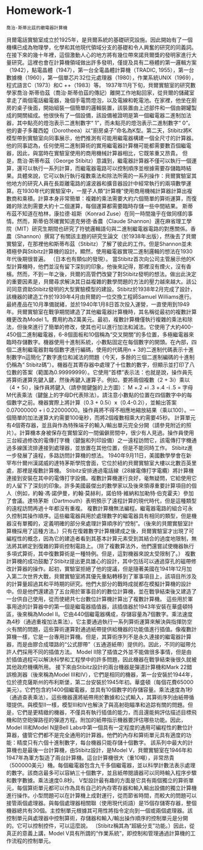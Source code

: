 # Homework-1
    喬治·斯蒂比茲的繼電器計算機
  貝爾電話實驗室成立於1925年，是貝爾系統的基礎研究設施。因此開始有了一個機構已成為物理學，化學和其他現代領域分支的基礎和令人興奮的研究的同義詞。在接下來的幾十年裡，這個激動人心的地方將有幾位帶來諾貝爾獎的發明家進行大量研究。這裡也會在計算機領域做出許多發明，僅提及具有二極體的第一邏輯方案（1942），點電晶體（1947），第一台全電晶體計算機（TRADIC, 1955），第一台數據機（1960），第一個單芯片32位元處理器（1980），作業系統UNIX（1969），程式語言C（1973）和C ++（1983）等。
  1937年11月下旬，貝爾實驗室的研究數學家喬治·斯蒂伯茲（喬治·斯蒂伯茲的傳記）離開工作地點回家，從貝爾的儲藏室拿走了兩個電話繼電器，幾個手電筒燈泡，以及電線和乾電池。在家裡，他坐在廚房的桌子後面，開始組裝一個簡單的邏輯裝置，該裝置由上述部件和一個由錫罐製成的開關組成。他很快有了一個設備，該設備被證明是第一個繼電器二進制加法器，其中點亮的燈泡表示二進制數字“ 1”，而未點亮的燈泡表示二進制數字“ 0”。他的妻子多蘿西婭（Dorotheea）以“廚房桌子”命名為K型。第二天，Stibitz將K模型帶到實驗室向同事展示，他們推測有可能用繼電器構建一個全尺寸的計算器。他的同事認為，任何使用二進制算術的實用繼電器計算機可能都需要數百個繼電器，因此，與當時在實驗室使用的商用機械計算器相比，它既笨重又昂貴。
  但是，喬治·斯蒂布茲（George Stibitz）意識到，繼電器計算器不僅可以執行一個運算，還可以執行一系列計算，而繼電器電路可以控制順序並根據需要存儲臨時結果。具體來說，它可以執行執行複數乘法和除法所需的一系列操作：貝爾實驗室其他地方的研究人員在長距離電路的濾波器和擴音器設計中經常執行的兩項數學運算。在1930年代的實驗室中，一屋子人類“計算機”使用商用機械計算器計算出複數商和乘積。計算本身非常簡單：複雜的乘法需要大約六個簡單的算術運算，而復雜的除法則需要大約十二個運算，每個運算都需要臨時存儲一些中間結果。
  斯蒂布茲不知道在柏林，康拉德·祖斯（Konrad Zuse）在同一時間幾乎在做同樣的事情。然而，斯蒂伯茨確實知道克勞德·香農（Claude Shannon）還在麻省理工學院（MIT）研究生期間也研究了符號邏輯語句與二進制繼電器電路的對應關係。香農（Shannon）撰寫了有關該主題的研究生論文（於1938年出版），然後去了貝爾實驗室，在那裡他和斯蒂布茲（Stibitz）了解了彼此的工作。但是Shannon並未積極參與Stibitz計算機的設計。顯然，使用繼電器實現二進制邏輯的想法在1930年代後期很普遍。 （日本也有類似的發現）。
  當Stibitz首次向公司主管展示他的K型計算機時，他們並沒有留下深刻的印象。他後來記得，那裡沒有煙火，沒有香檳。然而，不到一年之後，貝爾的高管們改變了對Stibitz發明的想法。做出此決定的重要因素是，貝爾尋求解決其日益複雜的數學問題的方法的壓力越來越大。該公司同意資助Stibitz發明的大型實驗模型的建設。Stibitz於1938年2月完成了設計，該機器的建造工作於1939年4月由貝爾的一位交換工程師Samuel Williams進行。最終產品在10月準備就緒，並於1940年1月8日首次投入運營，一直使用到1949年。貝爾實驗室在戰爭期間建造了其他繼電器計算機時，其名稱從最初的複數計算機更改為Model 1。費用約為2萬美元。最初，複數計算機僅執行複雜的乘法和除法，但後來進行了簡單的修改，使其也可以進行加法和減法。它使用了大約400-450個二進制繼電器，6-8個面板和10個稱為“交叉開關”的多位置，多極繼電器來臨時存儲數字。機器使用十進制系統，小數點固定在每個數字的開頭。在內部，四個二進制繼電器對每個數字進行編碼，使用的代碼用n + 3的二進制代碼表示十進制數字n這簡化了數字進位和減法的問題（今天，多餘的三個二進制編碼的十進制仍稱為“ Stibitz碼”）。機器在其寄存器中處理了十位數的數字，但顯示並打印了八位數的答案（範圍為0.99999999）。它使用“首標”表示法：也就是說，操作員先將算術運算先鍵入鍵，然後再鍵入運算子。例如，要將兩個複數（2 + 3i）乘以（4 + 5i），操作員將鍵入（請參閱鍵盤的上方圖）：
 M +.2 +i .3 +.4 -i .5 =
  字母M代表乘法（鍵盤上的字母D代表除法）。請注意小數點的位置在四個數字中的每個數字之前。機器實際上將計算（0.3 + 0.5i）x（0.4-0.2i），並輸出答案0.07000000 + i 0.22000000。操作員將不得不相應地縮放結果（乘以100）。一個簡單的加法運算大約需要100毫秒，而將2個複數相乘大約需要45秒。
  計算單元有4個寄存器，並且與作為特殊端子的輸入/輸出單元完全分開（請參見附近的照片）。計算機本身被保存在實驗室的一間偏僻房間中，很少有人見過。操作員使用三台經過修改的電傳打字機（鍵盤和列印設備）之一遠程訪問它，該電傳打字機通過多線匯流排連接到處理器，並放置在其他位置，但是不能同時工作。
  Stibitz進一步發展了遠程，多路訪問計算機的想法。 1940年9月11日，美國數學學會在新罕布什爾州漢諾威的達特茅斯學院會面，它位於紐約貝爾實驗室大樓以北數百英里處，那裡是複數計算機。 Stibitz安排通過電話線（28線電傳打字電纜）將計算機連接到安裝在其中的電傳打字設備。複數計算機運行良好，毫無疑問，它給使用它的人留下了深刻的印象。許多美國最傑出的數學家以及後來領導重要計算項目的個人（例如，約翰·馮·諾伊曼，約翰·莫赫利，諾伯特·維納和加勒特·伯克霍夫）參加了會議。達特茅斯（Dartmouth）表明預示了遠程計算的現代時代，但是這種類型的遠程訪問再過十年都沒有重複。
  複數計算機無法編程。繼電器電路的組合可永久控制其操作順序。這些繼電器與用於處理數字的繼電器具有相同的類型，但是機器沒有單獨的，定義明確的部分來處理計算順序的“控制”。（後來的貝爾實驗室計算機採用了這種方法。）只有在復雜數字計算機建成之後，貝爾實驗室才出現了可編程性的概念，因為它的建造者看到其基本計算元素受到其結合的過度地限制，無法將其綁定到復雜的算術控制電路上。（除了複數算法外，他們還嘗試使機器執行多項式算術，其中復數算術是一種特例。但是，這對機器來說太受限制了。）
  複數計算機的成功鼓勵了Stibitz提出更具雄心的設計，其中包括可以通過穿孔的磁帶修改計算器的操作。起初，實驗室拒絕了他的提議，但是隨著美國在1941年12月加入第二次世界大戰，貝爾實驗室將其優先重點轉移到了軍事項目上，該項目所涉及的計算量超過其和平時期的研究。他們大部分的戰時成就都在模擬計算機的設計中。但是他們還建造了五台用於軍事目的的數位計算機，並在戰爭結束後又建造了一台供自己使用，從而使總共七台數位計算機計算出了複數計算機。
  這些用於軍事用途的計算器中的第一個是繼電器插值器，該插值器於1943年安裝在華盛頓特區，後來稱為Model II。它由440個繼電器構成，存儲容量為7個數字。乘法速度為4秒（通過重複加法乘法）。它主要通過執行一系列算術運算來解決與指揮防空火有關的問題，這些算術運算對通過紙帶提供給機器的功能值進行插值。像複數計算機一樣，它是一台專用計算機。但是，其算術序列不是永久連接的繼電器計算器，而是由膠合成環路的“公式膠帶”（五通道紙帶）提供的。因此，不同的磁帶允許人們採用不同的插值方法。 Model II除了插值之外並不能做很多事情，但是由於插值過程可以解決科學和工程學中的許多問題，因此機器在戰爭結束後很久就被其他政府機構所用。
  接下來由Stibitz設計的兩台機器是彈道計算機和Mark 22錯誤檢測器（後來稱為Model III和IV），它們是相同的機器，第一台安裝於1944年，位於德克薩斯州的布利斯堡，第二台安裝於1945年初。華盛頓（每個花費65000美元）。它們包含約1400個繼電器，並具有10個數字的存儲容量。乘法速度為1秒（通過查表乘法）。這些機器還將紙帶用於數據和公式輸入，其算術序列由紙帶循環提供。與模型II一樣，模型III和IV也解決了與高射砲瞄準和追踪有關的問題。但是，它們是更精緻的機器，不僅具有執行插值的能力，而且還能夠評估描述目標飛機和防空砲彈路徑的彈道方程。附加的紙帶指示機器要評估哪些功能。因此，Model III和Model N是Bell Labs中第一個具有一定程度的通用可編程性的數位計算器，儘管它們都不是完全通用的計算器。他們的內存和算術單元具有適度的功能：精度只有六個十進制數字，每台機器只能存儲十個數字。
  該系列中最大的計算機也是最後一台計算機，由Stibitz設計，是Model V，貝爾實驗室在1946年和1947年為軍方製造了兩台計算機。這台計算機很大（重10噸），非常昂貴（500000美元）機。每個繼電器包含九千多個繼電器，並以科學計數法表示處理的數字。該商店最多可以容納三十個數字，並且紙帶閱讀器可以同時輸入程序步驟和數字數據。乘法速度0.8秒。 V型設計最有趣的方面是它具有兩個獨立的算術單元，每個算術單元都可以作為具有自己的內存寄存器和輸入輸出設備的獨立計算機進行操作。小型問題可以在計算機上成對運行，從而節省時間，而較大的問題可以接管兩個處理器。與每個處理器相關聯（使用現代術語）是15個存儲寄存器，整個機器總共有30個。主控制單元根據其可用性將指令定向到一個或兩個處理器。該控制單元與處理器中控制算術，存儲器和輸入/輸出操作順序的控制單元是分開的。它可以控制控件，可以這麼說。 （Stibitz稱其為“超級分支”功能。）因此，從真正的意義上講，Model V具有所謂的“作業系統”，即控制和管理通過計算機的工作流程的控制單元。
